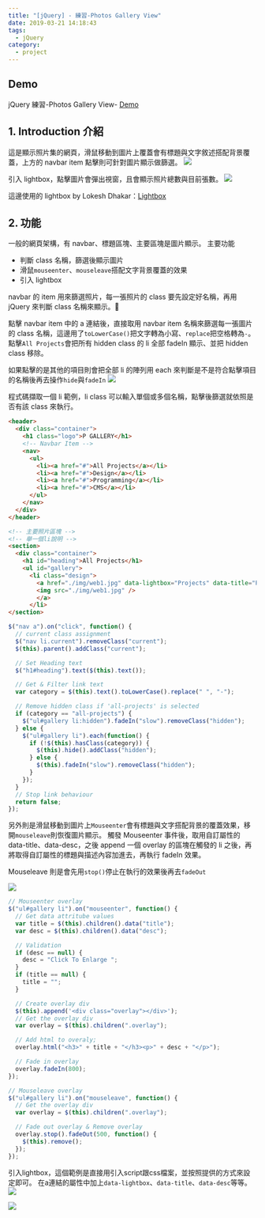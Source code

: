 ```yaml
---
title: "[jQuery] - 練習-Photos Gallery View"
date: 2019-03-21 14:18:43
tags:
  - jQuery
category:
  - project
---
```


## Demo

jQuery 練習-Photos Gallery View- [Demo](https://orow.github.io/MyProjects/ProjectsInJS&jQuery/jQueryPortfolioGallery/index.html)

## 1. Introduction 介紹

這是顯示照片集的網頁，滑鼠移動到圖片上覆蓋會有標題與文字敘述搭配背景覆蓋，上方的 navbar item 點擊則可針對圖片顯示做篩選。
![](https://i.imgur.com/pzOiM8V.png)

引入 lightbox，點擊圖片會彈出視窗，且會顯示照片總數與目前張數。
![](https://i.imgur.com/VisJwGa.png)

這邊使用的 lightbox by Lokesh Dhakar：[Lightbox](https://lokeshdhakar.com/projects/lightbox2/#getting-started)

## 2. 功能

一般的網頁架構，有 navbar、標題區塊、主要區塊是圖片顯示。
主要功能

- 判斷 class 名稱，篩選後顯示圖片
- 滑鼠`mouseenter`、`mouseleave`搭配文字背景覆蓋的效果
- 引入 lightbox

navbar 的 item 用來篩選照片，每一張照片的 class 要先設定好名稱，再用 jQuery 來判斷 class 名稱來顯示。

點擊 navbar item 中的 a 連結後，直接取用 navbar item 名稱來篩選每一張圖片的 class 名稱，這邊用了`toLowerCase()`把文字轉為小寫、`replace`把空格轉為`-`。點擊`All Projects`會把所有 hidden class 的 li 全部 fadeIn 顯示、並把 hidden class 移除。

如果點擊的是其他的項目則會把全部 li 的陣列用 each 來判斷是不是符合點擊項目的名稱後再去操作`hide`與`fadeIn`
![](https://i.imgur.com/mZduSwt.png)

程式碼擷取一個 li 範例，li class 可以輸入單個或多個名稱，點擊後篩選就依照是否有該 class 來執行。

```html
<header>
  <div class="container">
    <h1 class="logo">P GALLERY</h1>
    <!-- Navbar Item -->
    <nav>
      <ul>
        <li><a href="#">All Projects</a></li>
        <li><a href="#">Design</a></li>
        <li><a href="#">Programming</a></li>
        <li><a href="#">CMS</a></li>
      </ul>
    </nav>
  </div>
</header>

<!-- 主要照片區塊 -->
<!-- 舉一個li說明 -->
<section>
  <div class="container">
    <h1 id="heading">All Projects</h1>
    <ul id="gallery">
      <li class="design">
        <a href="./img/web1.jpg" data-lightbox="Projects" data-title="Project 1" data-desc="Lorem ipsum dolor sit amet consectetur adipisicing elit. Fugiat rerum modi harum.">
        <img src="./img/web1.jpg" />
        </a>
      </li>
</section>
```

```js
$("nav a").on("click", function() {
  // current class assignment
  $("nav li.current").removeClass("current");
  $(this).parent().addClass("current");

  // Set Heading text
  $("h1#heading").text($(this).text());

  // Get & Filter link text
  var category = $(this).text().toLowerCase().replace(" ", "-");

  // Remove hidden class if 'all-projects' is selected
  if (category == "all-projects") {
    $("ul#gallery li:hidden").fadeIn("slow").removeClass("hidden");
  } else {
    $("ul#gallery li").each(function() {
      if (!$(this).hasClass(category)) {
        $(this).hide().addClass("hidden");
      } else {
        $(this).fadeIn("slow").removeClass("hidden");
      }
    });
  }
  // Stop link behaviour
  return false;
});
```

另外則是滑鼠移動到圖片上`Mouseenter`會有標題與文字搭配背景的覆蓋效果，移開`mouseleave`則恢復圖片顯示。
觸發 Mouseenter 事件後，取用自訂屬性的 data-title、data-desc，之後 append 一個 overlay 的區塊在觸發的 li 之後，再將取得自訂屬性的標題與描述內容加進去，再執行 fadeIn 效果。

Mouseleave 則是會先用`stop()`停止在執行的效果後再去`fadeOut`

![](https://i.imgur.com/VmGWzdn.png)

```js
// Mouseenter overlay
$("ul#gallery li").on("mouseenter", function() {
  // Get data attritube values
  var title = $(this).children().data("title");
  var desc = $(this).children().data("desc");

  // Validation
  if (desc == null) {
    desc = "Click To Enlarge ";
  }
  if (title == null) {
    title = "";
  }

  // Create overlay div
  $(this).append('<div class="overlay"></div>');
  // Get the overlay div
  var overlay = $(this).children(".overlay");

  // Add html to overaly;
  overlay.html("<h3>" + title + "</h3><p>" + desc + "</p>");

  // Fade in overlay
  overlay.fadeIn(800);
});

// Mouseleave overlay
$("ul#gallery li").on("mouseleave", function() {
  // Get the overlay div
  var overlay = $(this).children(".overlay");

  // Fade out overlay & Remove overlay
  overlay.stop().fadeOut(500, function() {
    $(this).remove();
  });
});
```

引入lightbox，這個範例是直接用引入script跟css檔案，並按照提供的方式來設定即可。
在a連結的屬性中加上`data-lightbox`、`data-title`、`data-desc`等等。
![](https://i.imgur.com/Jwlyl6m.png)

![](https://i.imgur.com/s95w98w.png)
